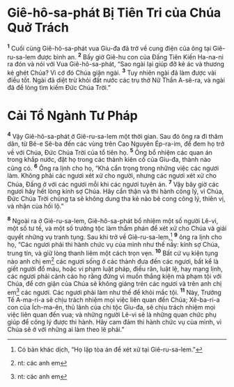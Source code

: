 # Giê-hô-sa-phát Bị Tiên Tri của Chúa Quở Trách
<sup><b>1</b></sup> Cuối cùng Giê-hô-sa-phát vua Giu-đa đã trở về cung điện của ông tại Giê-ru-sa-lem được bình an. <sup><b>2</b></sup> Bấy giờ Giê-hu con của Ðấng Tiên Kiến Ha-na-ni ra đón và nói với Vua Giê-hô-sa-phát, “Sao ngài lại giúp đỡ kẻ ác và thương kẻ ghét Chúa? Vì cớ đó Chúa giận ngài. <sup><b>3</b></sup> Tuy nhiên ngài đã làm được vài điều tốt. Ngài đã diệt trừ khỏi đất nước các trụ thờ Nữ Thần A-sê-ra, và ngài đã để lòng tìm kiếm Ðức Chúa Trời.”


# Cải Tổ Ngành Tư Pháp
<sup><b>4</b></sup> Vậy Giê-hô-sa-phát ở Giê-ru-sa-lem một thời gian. Sau đó ông ra đi thăm dân, từ Bê-e Sê-ba đến các vùng trên Cao Nguyên Ép-ra-im, để đem họ trở về với Chúa, Ðức Chúa Trời của tổ tiên họ. <sup><b>5</b></sup> Ông bổ nhiệm các quan án trong khắp nước, đặt họ trong các thành kiên cố của Giu-đa, thành nào cũng có. <sup><b>6</b></sup> Ông ra lịnh cho họ, “Khá cẩn trọng trong những việc các ngươi làm. Không phải các ngươi xét xử cho người, nhưng các ngươi xét xử cho Chúa, Ðấng ở với các ngươi mỗi khi các ngươi tuyên án. <sup><b>7</b></sup> Vậy bây giờ các ngươi hãy hết lòng kính sợ Chúa. Hãy cẩn thận và thi hành công lý, vì Chúa, Ðức Chúa Trời chúng ta sẽ không dung tha kẻ nào bẻ cong công lý, thiên vị, và nhận của hối lộ.”

<sup><b>8</b></sup> Ngoài ra ở Giê-ru-sa-lem, Giê-hô-sa-phát bổ nhiệm một số người Lê-vi, một số tư tế, và một số trưởng tộc làm thẩm phán để xét xử cho Chúa và giải quyết những vụ tranh tụng. Sau khi trở về Giê-ru-sa-lem,[^1-216d2e8a-93ff-4392-b53b-1556a573639b] <sup><b>9</b></sup> ông ra lịnh cho họ, “Các ngươi phải thi hành chức vụ của mình như thế nầy: kính sợ Chúa, trung tín, và giữ lòng thanh liêm một cách trọn vẹn. <sup><b>10</b></sup> Bất cứ vụ kiện tụng nào anh chị em[^2-216d2e8a-93ff-4392-b53b-1556a573639b] các ngươi sống ở các thành đưa đến các ngươi, bất kể là giết người đổ máu, hoặc vi phạm luật pháp, điều răn, luật lệ, hay mạng lịnh, các ngươi phải cảnh cáo họ rằng đừng vì muốn thắng kiện mà phạm tội với Chúa, để cơn giận của Chúa sẽ không giáng trên các ngươi và trên anh chị em[^3-216d2e8a-93ff-4392-b53b-1556a573639b] các ngươi. Các ngươi phải làm như thế để khỏi mắc tội. <sup><b>11</b></sup> Này, Trưởng Tế A-ma-ri-a sẽ chịu trách nhiệm mọi việc liên quan đến Chúa; Xê-ba-ri-a con của Ích-ma-ên, thủ lãnh của chi tộc Giu-đa, sẽ chịu trách nhiệm mọi việc liên quan đến vua; và những người Lê-vi sẽ là những quan chức phụ giúp để công lý được thi hành. Hãy cam đảm thi hành chức vụ của mình, vì Chúa sẽ ở với những ai làm theo lẽ phải.”

[^1-216d2e8a-93ff-4392-b53b-1556a573639b]: Có bản khác dịch, “Họ lập tòa án để xét xử tại Giê-ru-sa-lem.”
[^2-216d2e8a-93ff-4392-b53b-1556a573639b]: nt: các anh em
[^3-216d2e8a-93ff-4392-b53b-1556a573639b]: nt: các anh em